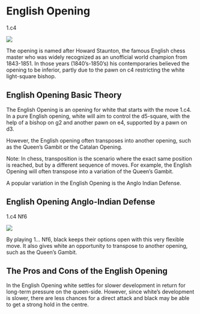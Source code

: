 ---
---

# English Opening

1.c4

![](https://chessfox.com/wp-content/uploads/2020/03/English-Opening.png)

The opening is named after Howard Staunton, the famous English chess master who was widely recognized as an unofficial world champion from 1843-1851. In those years (1840’s-1850’s) his contemporaries believed the opening to be inferior, partly due to the pawn on c4 restricting the white light-square bishop.

## English Opening Basic Theory

The English Opening is an opening for white that starts with the move 1.c4. In a pure English opening, white will aim to control the d5-square, with the help of a bishop on g2 and another pawn on e4, supported by a pawn on d3.

However, the English opening often transposes into another opening, such as the Queen’s Gambit or the Catalan Opening.

Note: In chess, transposition is the scenario where the exact same position is reached, but by a different sequence of moves. For example, the English Opening will often transpose into a variation of the Queen’s Gambit.

A popular variation in the English Opening is the Anglo Indian Defense.

## English Opening Anglo-Indian Defense

1.c4 Nf6

![](https://chessfox.com/wp-content/uploads/2020/04/English-Opening-Anglo-Indian-Defense.png)

By playing 1… Nf6, black keeps their options open with this very flexible move. It also gives white an opportunity to transpose to another opening, such as the Queen’s Gambit.

## The Pros and Cons of the English Opening

In the English Opening white settles for slower development in return for long-term pressure on the queen-side. However, since white’s development is slower, there are less chances for a direct attack and black may be able to get a strong hold in the centre.
